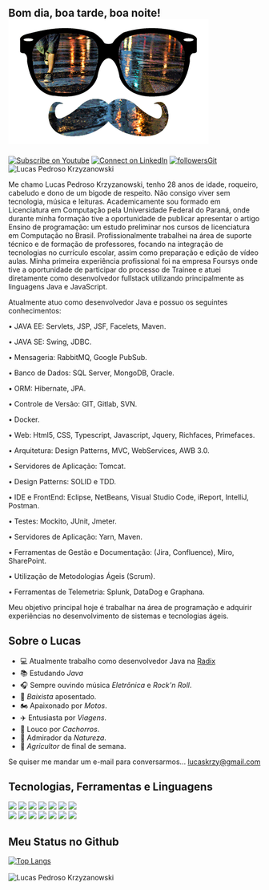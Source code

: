 ## Bom dia, boa tarde, boa noite! <img src="https://github.com/LucasKrzy/LucasKrzy/blob/main/bigode.gif?raw=true" size="3%">

[![Subscribe on Youtube](https://img.shields.io/badge/--youtube?label=Youtube&logo=Youtube&style=social)](https://www.youtube.com/channel/UC6ereSIzJmpzzcDB3TNfyRw/) [![Connect on LinkedIn](https://img.shields.io/badge/--linkedin?label=LinkedIn&logo=LinkedIn&style=social)](https://www.linkedin.com/in/lucas-krzyzanowski-44928b161/) [![followersGit](https://img.shields.io/github/followers/LucasKrzy?style=social)](https://github.com/LucasKrzy) <img src="https://komarev.com/ghpvc/?username=LucasKrzy&label=Profile%20views&color=0e75b6&style=social" alt="Lucas Pedroso Krzyzanowski" />


Me chamo Lucas Pedroso Krzyzanowski, tenho 28 anos de idade, roqueiro, cabeludo e dono de um bigode de respeito. Não consigo viver sem tecnologia, música e leituras.
Academicamente sou formado em Licenciatura em Computação pela Universidade Federal do Paraná, onde durante minha formação tive a oportunidade de publicar apresentar o artigo Ensino de programação: um estudo preliminar nos cursos de licenciatura em Computação no Brasil.
Profissionalmente trabalhei na área de suporte técnico e de formação de professores, focando na integração de tecnologias no currículo escolar, assim como preparação e edição de vídeo aulas. Minha primeira experiência profissional foi na empresa Foursys onde tive a oportunidade de participar do processo de Trainee e atuei diretamente como desenvolvedor fullstack utilizando principalmente as linguagens Java e JavaScript.

Atualmente atuo como desenvolvedor Java e possuo os seguintes conhecimentos:

• JAVA EE: Servlets, JSP, JSF, Facelets, Maven.

• JAVA SE: Swing, JDBC.

• Mensageria: RabbitMQ, Google PubSub.

• Banco de Dados: SQL Server, MongoDB, Oracle.

• ORM: Hibernate, JPA.

• Controle de Versão: GIT, Gitlab, SVN.

• Docker.

• Web: Html5, CSS, Typescript, Javascript, Jquery, Richfaces, Primefaces.

• Arquitetura: Design Patterns, MVC, WebServices, AWB 3.0.

• Servidores de Aplicação: Tomcat.

• Design Patterns: SOLID e TDD.

• IDE e FrontEnd: Eclipse, NetBeans, Visual Studio Code, iReport, IntelliJ, Postman.

• Testes: Mockito, JUnit, Jmeter.

• Servidores de Aplicação: Yarn, Maven.

• Ferramentas de Gestão e Documentação: (Jira, Confluence), Miro, SharePoint.

• Utilização de Metodologias Ágeis (Scrum).

• Ferramentas de Telemetria: Splunk, DataDog e Graphana.


Meu objetivo principal hoje é trabalhar na área de programação e adquirir experiências no desenvolvimento de sistemas e tecnologias ágeis. 
## Sobre o Lucas

- 💻 Atualmente trabalho como desenvolvedor Java na [Radix](https://www.radixeng.com.br/negocios/software) 
- 📚 Estudando *Java*
- 🎧 Sempre ouvindo música *Eletrônica* e *Rock'n Roll*.
- 🎸 *Baixista* aposentado.
- 🏍️ Apaixonado por *Motos*.
- ✈️ Entusiasta por *Viagens*.
- 🐶 Louco por *Cachorros*.
- 🌳 Admirador da *Natureza*.
- 🚜 *Agricultor* de final de semana. 


Se quiser me mandar um e-mail para conversarmos... [lucaskrzy@gmail.com](mailto:lucaskrzy@gmail.com)
## Tecnologias, Ferramentas e Linguagens

<code><img width="10%" src="https://www.vectorlogo.zone/logos/visualstudio_code/visualstudio_code-ar21.svg"></code> <code><img width="10%" src="https://www.vectorlogo.zone/logos/eclipse/eclipse-ar21.svg"></code> <code><img width="10%" src="https://www.vectorlogo.zone/logos/atom_io/atom_io-ar21.svg"></code> <code><img width="10%" src="https://www.vectorlogo.zone/logos/git-scm/git-scm-ar21.svg"></code> <code><img width="10%" src="https://www.vectorlogo.zone/logos/github/github-ar21.svg"></code> </code> <code><img width="10%" src="https://www.vectorlogo.zone/logos/java/java-ar21.svg"></code> <code><img width="10%" src="https://www.vectorlogo.zone/logos/javascript/javascript-ar21.svg"></code> <br/>
<code><img width="10%" src="https://www.vectorlogo.zone/logos/getbootstrap/getbootstrap-ar21.svg"></code> <code><img width="10%" src="https://www.vectorlogo.zone/logos/netlifyapp_watercss/netlifyapp_watercss-ar21.svg"></code> </code> <code><img width="10%" src="https://www.vectorlogo.zone/logos/w3_html5/w3_html5-ar21.svg"></code> <code><img width="10%" src="https://www.vectorlogo.zone/logos/mysql/mysql-ar21.svg"></code> <code><img width="10%" src="https://upload.wikimedia.org/wikipedia/de/a/aa/Heidisql_logo.svg"></code> <code><img width="10%" src="https://www.vectorlogo.zone/logos/hibernate/hibernate-ar21.svg"></code> </code> <code><img width="10%" src="https://www.vectorlogo.zone/logos/apache_tomcat/apache_tomcat-ar21.svg"></code>
## Meu Status no Github

[![Top Langs](https://github-readme-stats.vercel.app/api/top-langs/?username=LucasKrzy&layout=compact)](https://github.com/LucasKrzy)


<img align="center" src="https://github-readme-stats.vercel.app/api?username=LucasKrzy&show_icons=true&locale=en" alt="Lucas Pedroso Krzyzanowski" />


